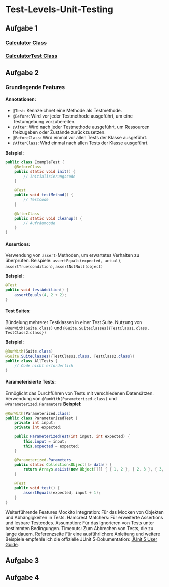 # Test-Levels-Unit-Testing

## Aufgabe 1

### [Calculator Class](Calculator/src/main/kotlin/Calculator.kt)

### [CalculatorTest Class](Calculator/src/test/kotlin/CalculatorTest.kt)

## Aufgabe 2

### Grundlegende Features

#### Annotationen:

- `@Test`: Kennzeichnet eine Methode als Testmethode.
- `@Before`: Wird vor jeder Testmethode ausgeführt, um eine Testumgebung vorzubereiten.
- `@After`: Wird nach jeder Testmethode ausgeführt, um Ressourcen freizugeben oder Zustände zurückzusetzen.
- `@BeforeClass`: Wird einmal vor allen Tests der Klasse ausgeführt.
- `@AfterClass`: Wird einmal nach allen Tests der Klasse ausgeführt.

**Beispiel:**

```java
public class ExampleTest {
    @BeforeClass
    public static void init() {
        // Initialisierungscode
    }

    @Test
    public void testMethod() {
        // Testcode
    }

    @AfterClass
    public static void cleanup() {
        // Aufräumcode
    }
}
```

#### Assertions:

Verwendung von `assert`-Methoden, um erwartetes Verhalten zu überprüfen.
Beispiele: `assertEquals(expected, actual)`, `assertTrue(condition)`, `assertNotNull(object)`

**Beispiel:**

```java
@Test
public void testAddition() {
    assertEquals(4, 2 + 2);
}
```

#### Test Suites:

Bündelung mehrerer Testklassen in einer Test Suite.
Nutzung von `@RunWith(Suite.class)` und `@Suite.SuiteClasses({TestClass1.class, TestClass2.class})`

**Beispiel:**

```java
@RunWith(Suite.class)
@Suite.SuiteClasses({TestClass1.class, TestClass2.class})
public class AllTests {
    // Code nicht erforderlich
}
```

#### Parameterisierte Tests:

Ermöglicht das Durchführen von Tests mit verschiedenen Datensätzen.
Verwendung von `@RunWith(Parameterized.class)` und `@Parameterized.Parameters`
**Beispiel:**

```java
@RunWith(Parameterized.class)
public class ParameterizedTest {
    private int input;
    private int expected;

    public ParameterizedTest(int input, int expected) {
        this.input = input;
        this.expected = expected;
    }

    @Parameterized.Parameters
    public static Collection<Object[]> data() {
        return Arrays.asList(new Object[][] { { 1, 2 }, { 2, 3 }, { 3, 4 } });
    }

    @Test
    public void test() {
        assertEquals(expected, input + 1);
    }
}
```

Weiterführende Features
Mockito Integration: Für das Mocken von Objekten und Abhängigkeiten in Tests.
Hamcrest Matchers: Für erweiterte Assertions und lesbare Testcodes.
Assumption: Für das Ignorieren von Tests unter bestimmten Bedingungen.
Timeouts: Zum Abbrechen von Tests, die zu lange dauern.
Referenzseite
Für eine ausführlichere Anleitung und weitere Beispiele empfehle ich die offizielle JUnit 5-Dokumentation: [JUnit 5 User Guide](https://junit.org/junit5/docs/current/user-guide/).

## Aufgabe 3

## Aufgabe 4
